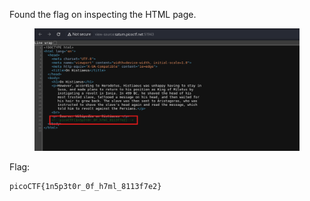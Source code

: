 Found the flag on inspecting the HTML page.

<figure><img src="./flag.png"></figure>

Flag:
```
picoCTF{1n5p3t0r_0f_h7ml_8113f7e2}
```